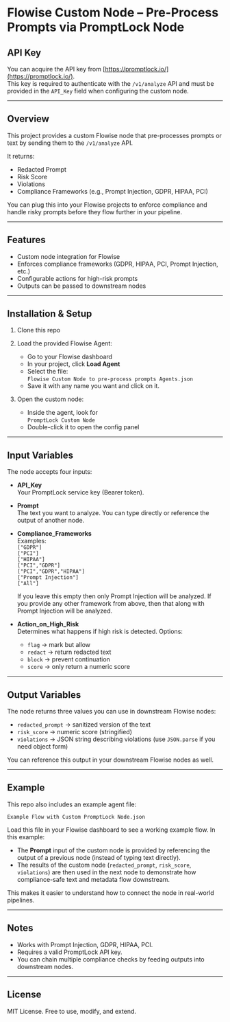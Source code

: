 # Flowise Custom Node – Pre-Process Prompts via PromptLock Node

## API Key

You can acquire the API key from [https://promptlock.io/](https://promptlock.io/).  
This key is required to authenticate with the `/v1/analyze` API and must be provided in the `API_Key` field when configuring the custom node.

---

## Overview

This project provides a custom Flowise node that pre-processes prompts or text by sending them to the `/v1/analyze` API.  

It returns:
- Redacted Prompt  
- Risk Score  
- Violations  
- Compliance Frameworks (e.g., Prompt Injection, GDPR, HIPAA, PCI)  

You can plug this into your Flowise projects to enforce compliance and handle risky prompts before they flow further in your pipeline.

---

## Features

- Custom node integration for Flowise  
- Enforces compliance frameworks (GDPR, HIPAA, PCI, Prompt Injection, etc.)  
- Configurable actions for high-risk prompts  
- Outputs can be passed to downstream nodes  

---

## Installation & Setup

1. Clone this repo  

2. Load the provided Flowise Agent:  
   - Go to your Flowise dashboard  
   - In your project, click **Load Agent**  
   - Select the file:  
     `Flowise Custom Node to pre-process prompts Agents.json`  
   - Save it with any name you want and click on it.  

3. Open the custom node:  
   - Inside the agent, look for  
     `PromptLock Custom Node`  
   - Double-click it to open the config panel  

---

## Input Variables

The node accepts four inputs:

- **API_Key**  
  Your PromptLock service key (Bearer token).

- **Prompt**  
  The text you want to analyze. You can type directly or reference the output of another node.

- **Compliance_Frameworks**  
  Examples:  
  `["GDPR"]`  
  `["PCI"]`  
  `["HIPAA"]`  
  `["PCI","GDPR"]`  
  `["PCI","GDPR","HIPAA"]`  
  `["Prompt Injection"]`  
  `["All"]`  

  If you leave this empty then only Prompt Injection will be analyzed. If you provide any other framework from above, then that along with Prompt Injection will be analyzed.

- **Action_on_High_Risk**  
  Determines what happens if high risk is detected. Options:  
  - `flag` → mark but allow  
  - `redact` → return redacted text  
  - `block` → prevent continuation  
  - `score` → only return a numeric score  

---

## Output Variables

The node returns three values you can use in downstream Flowise nodes:

- `redacted_prompt` → sanitized version of the text  
- `risk_score` → numeric score (stringified)  
- `violations` → JSON string describing violations (use `JSON.parse` if you need object form)  

You can reference this output in your downstream Flowise nodes as well.  

---

## Example

This repo also includes an example agent file:  

`Example Flow with Custom PromptLock Node.json`  

Load this file in your Flowise dashboard to see a working example flow. In this example:

- The **Prompt** input of the custom node is provided by referencing the output of a previous node (instead of typing text directly).  
- The results of the custom node (`redacted_prompt`, `risk_score`, `violations`) are then used in the next node to demonstrate how compliance-safe text and metadata flow downstream.  

This makes it easier to understand how to connect the node in real-world pipelines.

---

## Notes

- Works with Prompt Injection, GDPR, HIPAA, PCI.  
- Requires a valid PromptLock API key.  
- You can chain multiple compliance checks by feeding outputs into downstream nodes.  

---

## License

MIT License. Free to use, modify, and extend.  
